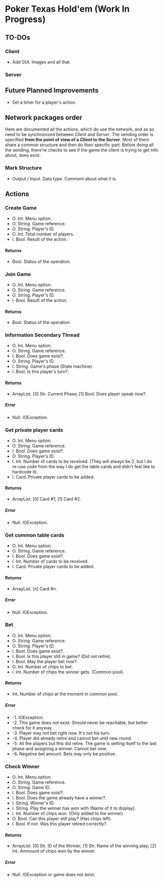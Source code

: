 # Poker Texas Hold'em (Work In Progress)

## TO-DOs

### Client
* Add GUI. Images and all that.

### Server


## Future Planned Improvements
* Set a timer for a player's action.

## Network packages order
Here are documented all the actions, which do use the network, and as so need to be synchronized between _Client_ and _Server_.
The sending order is specified __from the point of view of a _Client_ to the _Server___. Most of them share a common structure and then do their specific part. Before doing all the sending, there're checks to see if the game the client is trying to get info about, does exist.

### Mark Structure
* Output / Input. Data type. Comment about what it is.

## Actions

### Create Game
* O. Int. Menu option.
* O. String. Game reference.
* O. String. Player's ID.
* O. Int. Total number of players.
* I. Bool. Result of the action.

#### Returns
* Bool. Status of the operation

### Join Game
* O. Int. Menu option.
* O. String. Game reference.
* O. String. Player's ID.
* I. Bool. Result of the action.

#### Returns
* Bool. Status of the operation

### Information Secondary Thread
* O. Int. Menu option.
* O. String. Game reference.
* I. Bool. Does game exist?.
* O. String. Player's ID.
* I. String. Game's phase (State machine).
* I. Bool. Is this player's turn?.

#### Returns
* ArrayList. [0] Str. Current Phase; [1] Bool. Does player speak now?.
##### Error
* Null. IOException.


### Get private player cards
* O. Int. Menu option.
* O. String. Game reference.
* I. Bool. Does game exist?.
* O. String. Player's ID.
* I. Int. Number of cards to be received. (They will always be 2, but I do re-use code from the way I do get the table cards and didn't feel like to hardcode it).
* I. Card. Private player cards to be added.

#### Returns
* ArrayList. [0] Card #1; [1] Card #2.
##### Error
* Null. IOException.

### Get common table cards
* O. Int. Menu option.
* O. String. Game reference.
* I. Bool. Does game exist?.
* I. Int. Number of cards to be received.
* I. Card. Private player cards to be added.

#### Returns
* ArrayList. [n] Card #n.
##### Error
* Null. IOException.

### Bet
* O. Int. Menu option.
* O. String. Game reference.
* O. String. Player's ID.
* I. Bool. Does game exist?.
* I. Bool. Is this player still in game? (Did not retire).
* I. Bool. May the player bet now?.
* O. Int. Number of chips to bet.
* I. Int. Number of chips the winner gets. (Common pool).

#### Returns
* Int. Number of chips at the moment in common pool.
##### Error
* -1. IOException.
* -2. This game does not exist. Should never be reachable, but better check for it anyway.
* -3. Player may not bet right now. It's not his turn.
* -4. Player did already retire and cannot bet until new round.
* -5. All the players but this did retire. The game is setting itself to the last phase and assigning a winner. Cannot bet now.
* -6. Negative bet amount. Bets may only be positive.
### Check Winner
* O. Int. Menu option.
* O. String. Game reference.
* O. String. Game ID.
* I. Bool. Does game exist?.
* I. Bool. Does the game already have a winner?.
* I. String. Winner's ID.
* I. String. Play the winner has won with (Name of it to display).
* I. Int. Number of chips won. (Only added to the winner).
* O. Bool. Can this player still play? (Has chips left).
* I. Bool. If not. Was this player retired correctly?.

#### Returns
* ArrayList. [0] Str. ID of the Winner; [1] Str. Name of the winning play; [2] Int. Ammount of chips won by the winner.
##### Error
* Null. IOException or game does not exist.
